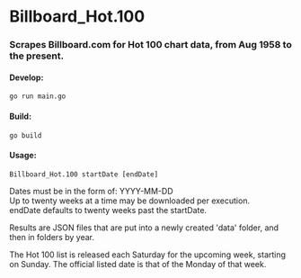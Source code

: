# Billboard_Hot.100
### Scrapes Billboard.com for Hot 100 chart data, from Aug 1958 to the present.

#### Develop:

    go run main.go

#### Build:

    go build

#### Usage:

    Billboard_Hot.100 startDate [endDate]

Dates must be in the form of: YYYY-MM-DD  
Up to twenty weeks at a time may be downloaded per execution.  
endDate defaults to twenty weeks past the startDate.

Results are JSON files that are put into a newly created 'data' folder, and then in folders by year.

The Hot 100 list is released each Saturday for the upcoming week, starting on Sunday. The official listed date is that of the Monday of that week.
